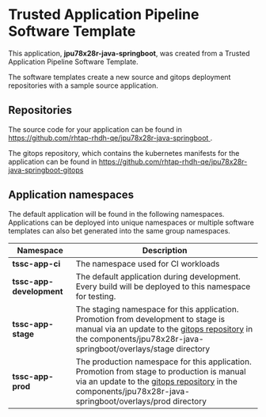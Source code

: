 # Trusted Application Pipeline Software Template

This application, **jpu78x28r-java-springboot**, was created from a Trusted Application Pipeline Software Template.

The software templates create a new source and gitops deployment repositories with a sample source application. 

## Repositories

The source code for your application can be found in [https://github.com/rhtap-rhdh-qe/jpu78x28r-java-springboot ](https://github.com/rhtap-rhdh-qe/jpu78x28r-java-springboot ).
 
The gitops repository, which contains the kubernetes manifests for the application can be found in 
[https://github.com/rhtap-rhdh-qe/jpu78x28r-java-springboot-gitops ](https://github.com/rhtap-rhdh-qe/jpu78x28r-java-springboot-gitops ) 

## Application namespaces 

The default application will be found in the following namespaces. Applications can be deployed into unique namespaces or multiple software templates can also bet generated into the same group namespaces.  

|  Namespace   |  Description   |  
| -------- | -------- |
| **tssc-app-ci** | The namespace used for CI workloads |
| **tssc-app-development** | The default application during development. Every build will be deployed to this namespace for testing. |
| **tssc-app-stage** | The staging namespace for this application. Promotion from development to stage is manual via an update to the [gitops repository](https://github.com/rhtap-rhdh-qe/jpu78x28r-java-springboot-gitops ) in the components/jpu78x28r-java-springboot/overlays/stage directory |
| **tssc-app-prod** | The production namespace for this application. Promotion from stage to production is manual via an update to the [gitops repository](https://github.com/rhtap-rhdh-qe/jpu78x28r-java-springboot-gitops ) in the components/jpu78x28r-java-springboot/overlays/prod directory |
